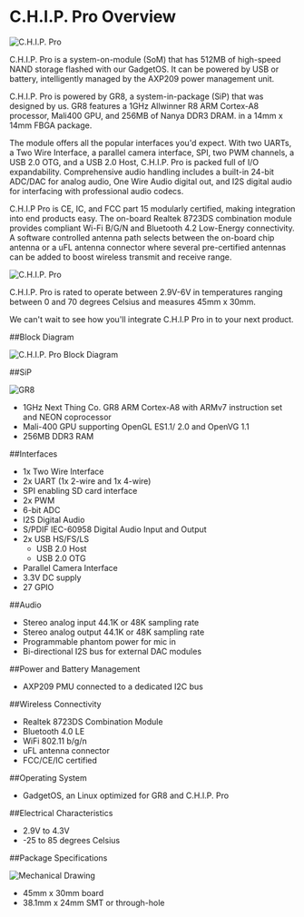 # C.H.I.P. Pro Overview


![C.H.I.P. Pro](images/CHIP-Pro-Side-ISO.png)

C.H.I.P. Pro is a system-on-module (SoM) that has 512MB of high-speed NAND storage flashed with our GadgetOS. It can be powered by USB or battery, intelligently managed by the AXP209 power management unit.


C.H.I.P. Pro is powered by GR8, a system-in-package (SiP) that was designed by us. GR8 features a 1GHz Allwinner R8 ARM Cortex-A8 processor, Mali400 GPU, and 256MB of Nanya DDR3 DRAM. in a 14mm x 14mm FBGA package. 

The module offers all the popular interfaces you'd expect. With two UARTs, a Two Wire Interface, a parallel camera interface, SPI, two PWM channels, a USB 2.0 OTG, and a USB 2.0 Host, C.H.I.P. Pro is packed full of I/O expandability. Comprehensive audio handling includes a built-in 24-bit ADC/DAC for analog audio, One Wire Audio digital out, and I2S digital audio for interfacing with professional audio codecs.

C.H.I.P Pro is CE, IC, and FCC part 15 modularly certified, making integration into end products easy. The on-board Realtek 8723DS combination module provides compliant Wi-Fi B/G/N and Bluetooth 4.2 Low-Energy connectivity. A software controlled antenna path selects between the on-board chip antenna or a uFL antenna connector where several pre-certified antennas can be added to boost wireless transmit and receive range. 

![C.H.I.P. Pro](images/CHIP-Pro-Side-Crop.png)

C.H.I.P. Pro is rated to operate between 2.9V-6V in temperatures ranging between 0 and 70 degrees Celsius and measures 45mm x 30mm.

We can't wait to see how you'll integrate C.H.I.P Pro in to your next product.

##Block Diagram

![C.H.I.P. Pro Block Diagram](images/CHIP-Pro-Block-Diagram.png)

##SiP

![GR8](images/GR8-Crop.png)

* 1GHz Next Thing Co. GR8 ARM Cortex-A8 with ARMv7 instruction set and NEON coprocessor
* Mali-400 GPU supporting OpenGL ES1.1/ 2.0 and OpenVG 1.1
* 256MB DDR3 RAM


##Interfaces

* 1x Two Wire Interface
* 2x UART (1x 2-wire and 1x 4-wire)
* SPI enabling SD card interface 
* 2x PWM
* 6-bit ADC
* I2S Digital Audio
* S/PDIF IEC-60958 Digital Audio Input and Output 
* 2x USB HS/FS/LS
	* USB 2.0 Host
	* USB 2.0 OTG
* Parallel Camera Interface 
* 3.3V DC supply
* 27 GPIO

##Audio

* Stereo analog input 44.1K or 48K sampling rate
* Stereo analog output 44.1K or 48K sampling rate
* Programmable phantom power for mic in
* Bi-directional I2S bus for external DAC modules

##Power and Battery Management

* AXP209 PMU connected to a dedicated I2C bus

##Wireless Connectivity

* Realtek 8723DS Combination Module
* Bluetooth 4.0 LE
* WiFi 802.11 b/g/n
* uFL antenna connector
* FCC/CE/IC certified

##Operating System

* GadgetOS, an Linux optimized for GR8 and C.H.I.P. Pro

##Electrical Characteristics

* 2.9V to 4.3V 
* -25 to 85 degrees Celsius 


##Package Specifications

![Mechanical Drawing](images/CHIP-Pro-PCB.png)

* 45mm x 30mm board
* 38.1mm x 24mm SMT or through-hole
